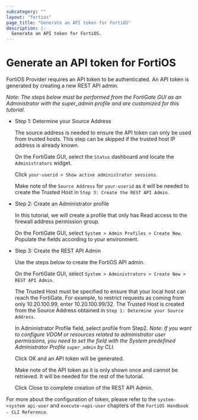 ```yaml
---
subcategory: ""
layout: "fortios"
page_title: "Generate an API token for FortiOS"
description: |-
  Generate an API token for FortiOS.
---
```


# Generate an API token for FortiOS

FortiOS Provider requires an API token to be authenticated. An API token is generated by creating a new REST API admin.

*Note: The steps below must be performed from the FortiGate GUI as an Administrator with the super_admin profile and are customized for this tutorial.*

* Step 1: Determine your Source Address

    The source address is needed to ensure the API token can only be used from trusted hosts. This step can be skipped if the trusted host IP address is already known.

	On the FortiGate GUI, select the `Status` dashboard and locate the `Administrators` widget.

	Click `your-userid > Show active administrator sessions`.

	Make note of the `Source Address` for `your-userid` as it will be needed to create the Trusted Host in `Step 3: Create the REST API Admin`.

* Step 2: Create an Administrator profile

    In this tutorial, we will create a profile that only has Read access to the firewall address permission group.

    On the FortiGate GUI, select `System > Admin Profiles > Create New`. Populate the fields according to your environment.

* Step 3: Create the REST API Admin

    Use the steps below to create the FortiOS API admin.

	On the FortiGate GUI, select `System > Administrators > Create New > REST API Admin`.

	The Trusted Host must be specified to ensure that your local host can reach the FortiGate. For example, to restrict requests as coming from only 10.20.100.99, enter 10.20.100.99/32. The Trusted Host is created from the Source Address obtained in `Step 1: Determine your Source Address`.

	In Administrator Profile field, select profile from Step2. *Note: If you want to configure VDOM or resources related to administrator user permissions, you need to set the field with the System predefined Administrator Profile `super_admin` by CLI.*

	Click OK and an API token will be generated.

	Make note of the API token as it is only shown once and cannot be retrieved. It will be needed for the rest of the tutorial.

	Click Close to complete creation of the REST API Admin.

For more about the configuration of token, please refer to the `system->system api-user` and `execute->api-user` chapters of the `FortiOS Handbook - CLI Reference`.
